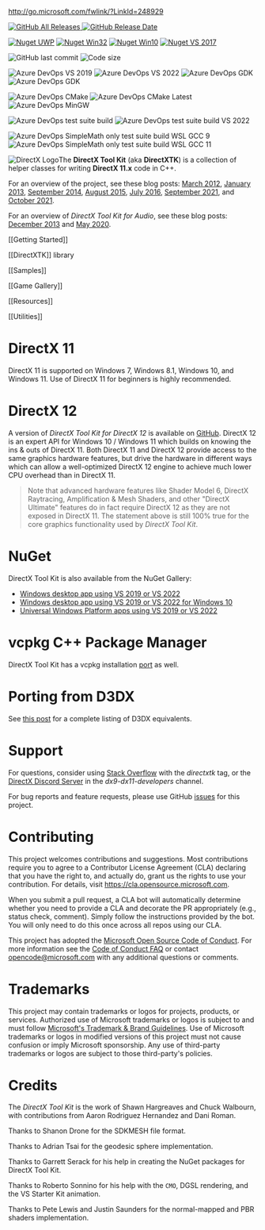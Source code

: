 http://go.microsoft.com/fwlink/?LinkId=248929

[![GitHub All Releases](https://img.shields.io/github/downloads/Microsoft/DirectXTK/total?style=for-the-badge) ![GitHub Release Date](https://img.shields.io/github/release-date/Microsoft/DirectXTK?style=for-the-badge)](https://github.com/microsoft/DirectXTK/releases/latest)

[![Nuget UWP](https://img.shields.io/nuget/dt/directxtk_uwp?label=NuGet%20%28UWP%29&style=for-the-badge)](https://www.nuget.org/packages/directxtk_uwp/) [![Nuget Win32](https://img.shields.io/nuget/dt/directxtk_desktop_2019?label=NuGet%20%28Win32%29&style=for-the-badge)](https://www.nuget.org/packages/directxtk_desktop_2019/) [![Nuget Win10](https://img.shields.io/nuget/dt/directxtk_desktop_win10?label=NuGet%20%28Win10%29&style=for-the-badge)](https://www.nuget.org/packages/directxtk_desktop_win10/) [![Nuget VS 2017](https://img.shields.io/nuget/dt/directxtk_desktop_2017?label=NuGet%20%28VS%202017%29&style=for-the-badge)](https://www.nuget.org/packages/directxtk_desktop_2017/)

![GitHub last commit](https://img.shields.io/github/last-commit/Microsoft/DirectXTK?style=for-the-badge) ![Code size](https://img.shields.io/github/languages/code-size/Microsoft/DirectXTK?style=for-the-badge)

![Azure DevOps VS 2019](https://img.shields.io/azure-devops/build/mscodehub/ab27a052-7f0e-4cba-9bec-d298c5942ab9/2141?label=BUILD%20%28VS%202019%29&style=for-the-badge)
![Azure DevOps VS 2022](https://img.shields.io/azure-devops/build/mscodehub/ab27a052-7f0e-4cba-9bec-d298c5942ab9/2142?label=BUILD%20%28VS%202022%29&style=for-the-badge)
![Azure DevOps GDK](https://img.shields.io/azure-devops/build/mscodehub/ab27a052-7f0e-4cba-9bec-d298c5942ab9/2143?label=BUILD%20%28GDK%29&style=for-the-badge)
![Azure DevOps GDK](https://img.shields.io/azure-devops/build/mscodehub/ab27a052-7f0e-4cba-9bec-d298c5942ab9/2144?label=BUILD%20%28GDK%20VS%202022%29&style=for-the-badge)

![Azure DevOps CMake](https://img.shields.io/azure-devops/build/mscodehub/ab27a052-7f0e-4cba-9bec-d298c5942ab9/2145?label=BUILD%20%28CMake%29&style=for-the-badge)
![Azure DevOps CMake Latest](https://img.shields.io/azure-devops/build/mscodehub/ab27a052-7f0e-4cba-9bec-d298c5942ab9/2146?label=BUILD%20%28CMake%20VS%202022%29&style=for-the-badge)
![Azure DevOps MinGW](https://img.shields.io/azure-devops/build/mscodehub/ab27a052-7f0e-4cba-9bec-d298c5942ab9/2147?label=BUILD%20%28MinGW%29&style=for-the-badge)

![Azure DevOps test suite build](https://img.shields.io/azure-devops/build/mscodehub/ab27a052-7f0e-4cba-9bec-d298c5942ab9/2148?label=BUILD%20%28TEST%20SUITE%29&style=for-the-badge)
![Azure DevOps test suite build VS 2022](https://img.shields.io/azure-devops/build/mscodehub/ab27a052-7f0e-4cba-9bec-d298c5942ab9/2149?label=BUILD%20%28TEST%20SUITE%20VS%202022%29&style=for-the-badge)

![Azure DevOps SimpleMath only test suite build WSL GCC 9](https://img.shields.io/azure-devops/build/mscodehub/ab27a052-7f0e-4cba-9bec-d298c5942ab9/2150?label=BUILD%20%28SIMPLEMATH%20GCC%209%29&style=for-the-badge)
![Azure DevOps SimpleMath only test suite build WSL GCC 11](https://img.shields.io/azure-devops/build/mscodehub/ab27a052-7f0e-4cba-9bec-d298c5942ab9/2151?label=BUILD%20%28SIMPLEMATH%20GCC%2011%29&style=for-the-badge)

![DirectX Logo](https://github.com/Microsoft/DirectXTK/wiki/X_jpg.jpg)The **DirectX Tool Kit** (aka **DirectXTK**) is a collection of helper classes for writing **DirectX 11.x** code in C++.

For an overview of the project, see these blog posts: [March 2012](https://walbourn.github.io/directxtk/), [January 2013](https://walbourn.github.io/directxtk-update/), [September 2014](https://walbourn.github.io/directx-tool-kit-now-with-gamepads/), [August 2015](https://walbourn.github.io/directx-tool-kit-keyboard-and-mouse-support/), [July 2016](https://walbourn.github.io/directx-tool-kit-for-directx-12/), [September 2021](https://walbourn.github.io/latest-news-on-directx-tool-kit/), and [October 2021](https://walbourn.github.io/directx-tool-kit-vertex-skinning-update/).

For an overview of *DirectX Tool Kit for Audio*, see these blog posts: [December 2013](https://walbourn.github.io/directx-tool-kit-for-audio/) and [May 2020](https://walbourn.github.io/directx-tool-kit-for-audio-updates-and-a-direct3d-9-footnote/).

[[Getting Started]]

[[DirectXTK]] library

[[Samples]]

[[Game Gallery]]

[[Resources]]

[[Utilities]]

# DirectX 11
DirectX 11 is supported on Windows  7, Windows 8.1, Windows 10, and Windows 11. Use of DirectX 11 for beginners is highly recommended.

# DirectX 12
A version of _DirectX Tool Kit for DirectX 12_ is available on [GitHub](https://github.com/Microsoft/DirectXTK12). DirectX 12 is an expert API for Windows 10 / Windows 11 which builds on knowing the ins & outs of DirectX 11. Both DirectX 11 and DirectX 12 provide access to the same graphics hardware features, but drive the hardware in different ways which can allow a well-optimized DirectX 12 engine to achieve much lower CPU overhead than in DirectX 11.

> Note that advanced hardware features like Shader Model 6, DirectX Raytracing, Amplification & Mesh Shaders, and other "DirectX Ultimate" features do in fact require DirectX 12 as they are not exposed in DirectX 11. The statement above is still 100% true for the core graphics functionality used by *DirectX Tool Kit*.

# NuGet

DirectX Tool Kit is also available from the NuGet Gallery:
- [Windows desktop app using VS 2019 or VS 2022](https://www.nuget.org/packages/directxtk_desktop_2019/)
- [Windows desktop app using VS 2019 or VS 2022 for Windows 10](https://www.nuget.org/packages/directxtk_desktop_win10/)
- [Universal Windows Platform apps using VS 2019 or VS 2022](https://www.nuget.org/packages/directxtk_uwp/)

# vcpkg C++ Package Manager

DirectX Tool Kit has a vcpkg installation [port](https://github.com/microsoft/vcpkg/tree/master/ports/directxtk) as well.

# Porting from D3DX
See [this post](https://aka.ms/Kfsdiu) for a complete listing of D3DX equivalents.

# Support

For questions, consider using [Stack Overflow](https://stackoverflow.com/questions/tagged/directxtk) with the *directxtk* tag, or the [DirectX Discord Server](https://discord.gg/directx) in the *dx9-dx11-developers* channel.

For bug reports and feature requests, please use GitHub [issues](https://github.com/microsoft/DirectXTK/issues) for this project.

# Contributing

This project welcomes contributions and suggestions. Most contributions require you to agree to a Contributor License Agreement (CLA) declaring that you have the right to, and actually do, grant us the rights to use your contribution. For details, visit https://cla.opensource.microsoft.com.

When you submit a pull request, a CLA bot will automatically determine whether you need to provide a CLA and decorate the PR appropriately (e.g., status check, comment). Simply follow the instructions provided by the bot. You will only need to do this once across all repos using our CLA.

This project has adopted the [Microsoft Open Source Code of Conduct](https://opensource.microsoft.com/codeofconduct/). For more information see the [Code of Conduct FAQ](https://opensource.microsoft.com/codeofconduct/faq/) or contact [opencode@microsoft.com](mailto:opencode@microsoft.com) with any additional questions or comments.

# Trademarks

This project may contain trademarks or logos for projects, products, or services. Authorized use of Microsoft trademarks or logos is subject to and must follow [Microsoft's Trademark & Brand Guidelines](https://www.microsoft.com/en-us/legal/intellectualproperty/trademarks/usage/general). Use of Microsoft trademarks or logos in modified versions of this project must not cause confusion or imply Microsoft sponsorship. Any use of third-party trademarks or logos are subject to those third-party's policies.

# Credits

The _DirectX Tool Kit_ is the work of Shawn Hargreaves and Chuck Walbourn, with contributions from Aaron Rodriguez Hernandez and Dani Roman.

Thanks to Shanon Drone for the SDKMESH file format.

Thanks to Adrian Tsai for the geodesic sphere implementation.

Thanks to Garrett Serack for his help in creating the NuGet packages for DirectX Tool Kit.

Thanks to Roberto Sonnino for his help with the ``CMO``, DGSL rendering, and the VS Starter Kit animation.

Thanks to Pete Lewis and Justin Saunders for the normal-mapped and PBR shaders implementation.
